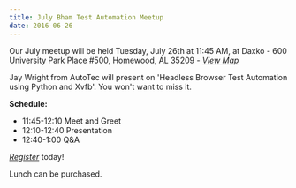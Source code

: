 ```yaml
---
title: July Bham Test Automation Meetup
date: 2016-06-26
---
```


Our July meetup will be held Tuesday, July 26th at 11:45 AM, at Daxko - 600 University Park Place #500, Homewood, AL 35209 - *[View Map](https://goo.gl/maps/voHaHbVHmwn)*

 Jay Wright from AutoTec will present on 'Headless Browser Test Automation using Python and Xvfb'. You won't want to miss it.

**Schedule:**
* 11:45-12:10 Meet and Greet
* 12:10-12:40 Presentation
* 12:40-1:00 Q&A

*[Register](https://www.eventbrite.com/e/july-bham-test-automation-meetup-tickets-26057308110)* today!

Lunch can be purchased.

